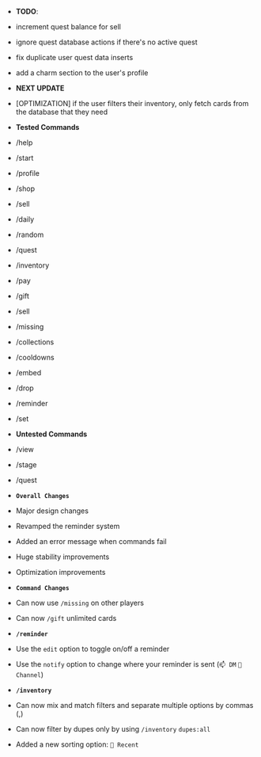 - **TODO**:
 - increment quest balance for sell
 - ignore quest database actions if there's no active quest
 - fix duplicate user quest data inserts
 - add a charm section to the user's profile

- **NEXT UPDATE**
 - [OPTIMIZATION] if the user filters their inventory, only fetch cards from the database that they need

- **Tested Commands**
 - /help
 - /start
 - /profile
 - /shop
 - /sell
 - /daily
 - /random
 - /quest
 - /inventory
 - /pay
 - /gift
 - /sell
 - /missing
 - /collections
 - /cooldowns
 - /embed
 - /drop
 - /reminder
 - /set

- **Untested Commands**
 - /view
 - /stage
 - /quest

<!-- Changelog -->
- **`Overall Changes`**
 - Major design changes
 - Revamped the reminder system
 - Added an error message when commands fail
 - Huge stability improvements
 - Optimization improvements

- **`Command Changes`**
 - Can now use `/missing` on other players
 - Can now `/gift` unlimited cards

- **`/reminder`**
 - Use the `edit` option to toggle on/off a reminder
 - Use the `notify` option to change where your reminder is sent (`📫 DM` `💬 Channel`)

- **`/inventory`**
 - Can now mix and match filters and separate multiple options by commas (,)
 - Can now filter by dupes only by using `/inventory` `dupes:all`
 - Added a new sorting option: `📅 Recent`